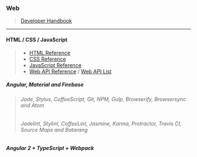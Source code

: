 ### Web
> [Developer Handbook](http://www.frontendhandbook.com/)

***

#### HTML / CSS / JavaScript
> * [HTML Reference](https://developer.mozilla.org/en-US/docs/Web/HTML/Reference)
> * [CSS Reference](https://developer.mozilla.org/en-US/docs/Web/CSS/Reference)
> * [JavaScript Reference](https://developer.mozilla.org/en-US/docs/Web/JavaScript/Reference)
> * [Web API Reference](https://developer.mozilla.org/en-US/docs/Web/API) / [Web API List](https://github.com/Shyam-Chen/Web-Cheat-Sheet/blob/master/Web-API-List.md)

##### Angular, Material and Firebase
> ###### Jade, Stylus, CoffeeScript, Git, NPM, Gulp, Browserify, Browsersync and Atom
> ###### Jadelint, Stylint, CoffeeLint, Jasmine, Karma, Protractor, Travis CI, Source Maps and Batarang

##### Angular 2 + TypeScript + Webpack
